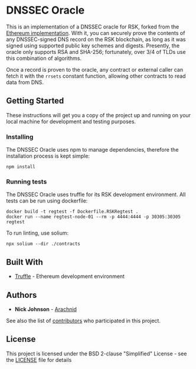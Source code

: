 # DNSSEC Oracle

This is an implementation of a DNSSEC oracle for RSK, forked from the
[Ethereum implementation](https://github.com/ensdomains/dnssec-oracle).
With it, you can securely prove the contents of any DNSSEC-signed DNS record on the
RSK blockchain, as long as it was signed using supported public key
schemes and digests. Presently, the oracle only supports RSA and
SHA-256; fortunately, over 3/4 of TLDs use this combination of
algorithms.

Once a record is proven to the oracle, any contract or external caller
can fetch it with the `rrsets` constant function, allowing other
contracts to read data from DNS.

## Getting Started

These instructions will get you a copy of the project up and running on
your local machine for development and testing purposes.

### Installing

The DNSSEC Oracle uses npm to manage dependencies, therefore the
installation process is kept simple:

```
npm install
```

### Running tests

The DNSSEC Oracle uses truffle for its RSK development environment.
All tests can be run using dockerfile:

```
docker build -t regtest -f Dockerfile.RSKRegtest .
docker run --name regtest-node-01 --rm -p 4444:4444 -p 30305:30305 regtest
```

To run linting, use solium:

```
npx solium --dir ./contracts
```

<!--
## Including DNSSEC Oracle in your project

### Installation

```
npm install dnssec-oracle --save
```

### Within Your contracts

```
import "dnssec-oracle/build/contracts/DNSSEC"
```

### Within Javascript code

```
var data = require("dnssec-oracle/build/contracts/DNSSEC.json")
```

The JSON file is same as the one generated using `truffle compile`. You
can pass the loaded data to `truffle-contract` or use it via web3 by
passing `data.abi`.

### Usage

A [command line utility](https://github.com/arachnid/dnsprove) is
available that automates the task of generating the necessary proofs
from DNS data and submitting them to the oracle.

The oracle is still in alpha, and does not yet have any official
deployments on the main network or test networks.

-->

## Built With

- [Truffle](https://github.com/trufflesuite/truffle) - Ethereum
  development environment

## Authors

- **Nick Johnson** - [Arachnid](https://github.com/Arachnid)

See also the list of
[contributors](https://github.com/ensdomains/dnssec-oracle/contributors)
who participated in this project.

## License

This project is licensed under the BSD 2-clause "Simplified" License -
see the [LICENSE](LICENSE) file for details
